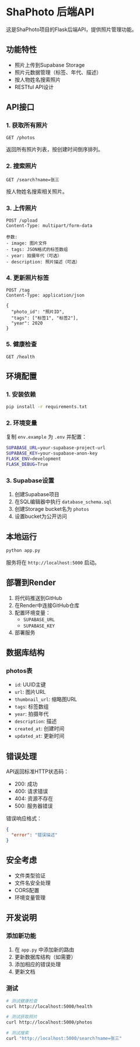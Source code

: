 # ShaPhoto 后端API

这是ShaPhoto项目的Flask后端API，提供照片管理功能。

## 功能特性

- 照片上传到Supabase Storage
- 照片元数据管理（标签、年代、描述）
- 按人物姓名搜索照片
- RESTful API设计

## API接口

### 1. 获取所有照片
```
GET /photos
```
返回所有照片列表，按创建时间倒序排列。

### 2. 搜索照片
```
GET /search?name=张三
```
按人物姓名搜索相关照片。

### 3. 上传照片
```
POST /upload
Content-Type: multipart/form-data

参数:
- image: 图片文件
- tags: JSON格式的标签数组
- year: 拍摄年代（可选）
- description: 照片描述（可选）
```

### 4. 更新照片标签
```
POST /tag
Content-Type: application/json

{
  "photo_id": "照片ID",
  "tags": ["标签1", "标签2"],
  "year": 2020
}
```

### 5. 健康检查
```
GET /health
```

## 环境配置

### 1. 安装依赖
```bash
pip install -r requirements.txt
```

### 2. 环境变量
复制 `env.example` 为 `.env` 并配置：
```bash
SUPABASE_URL=your-supabase-project-url
SUPABASE_KEY=your-supabase-anon-key
FLASK_ENV=development
FLASK_DEBUG=True
```

### 3. Supabase设置
1. 创建Supabase项目
2. 在SQL编辑器中执行 `database_schema.sql`
3. 创建Storage bucket名为 `photos`
4. 设置bucket为公开访问

## 本地运行

```bash
python app.py
```

服务将在 `http://localhost:5000` 启动。

## 部署到Render

1. 将代码推送到GitHub
2. 在Render中连接GitHub仓库
3. 配置环境变量：
   - `SUPABASE_URL`
   - `SUPABASE_KEY`
4. 部署服务

## 数据库结构

### photos表
- `id`: UUID主键
- `url`: 图片URL
- `thumbnail_url`: 缩略图URL
- `tags`: 标签数组
- `year`: 拍摄年代
- `description`: 描述
- `created_at`: 创建时间
- `updated_at`: 更新时间

## 错误处理

API返回标准HTTP状态码：
- 200: 成功
- 400: 请求错误
- 404: 资源不存在
- 500: 服务器错误

错误响应格式：
```json
{
  "error": "错误描述"
}
```

## 安全考虑

- 文件类型验证
- 文件名安全处理
- CORS配置
- 环境变量管理

## 开发说明

### 添加新功能
1. 在 `app.py` 中添加新的路由
2. 更新数据库结构（如需要）
3. 添加相应的错误处理
4. 更新文档

### 测试
```bash
# 测试健康检查
curl http://localhost:5000/health

# 测试获取照片
curl http://localhost:5000/photos

# 测试搜索
curl "http://localhost:5000/search?name=张三"
``` 